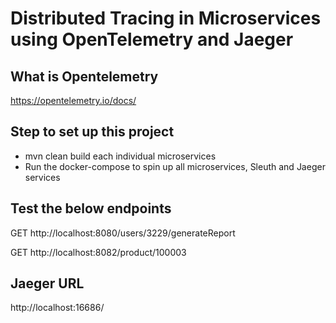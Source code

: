 # Distributed Tracing in Microservices using OpenTelemetry and Jaeger

## What is Opentelemetry
https://opentelemetry.io/docs/

## Step to set up this project
- mvn clean build each individual microservices 
- Run the docker-compose to spin up all microservices, Sleuth and Jaeger services

## Test the below endpoints
GET
http://localhost:8080/users/3229/generateReport

GET
http://localhost:8082/product/100003

## Jaeger URL
http://localhost:16686/